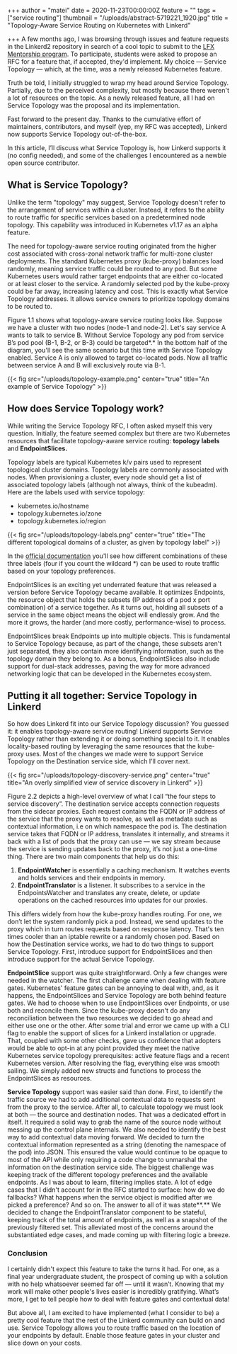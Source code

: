 +++
author = "matei"
date = 2020-11-23T00:00:00Z
feature = ""
tags = ["service routing"]
thumbnail = "/uploads/abstract-5719221_1920.jpg"
title = "Topology-Aware Service Routing on Kubernetes with Linkerd"

+++
A few months ago, I was browsing through issues and feature requests in the
Linkerd2 repository in search of a cool topic to submit to the
[LFX Mentorship program](https://github.com/cncf/mentoring). To participate,
students were asked to propose an RFC for a feature that, if accepted, they'd
implement. My choice — Service Topology — which, at the time, was a newly
released Kubernetes feature.

Truth be told, I initially struggled to wrap my head around Service Topology.
Partially, due to the perceived complexity, but mostly because there weren't a
lot of resources on the topic. As a newly released feature, all I had on Service
Topology was the proposal and its implementation.

Fast forward to the present day. Thanks to the cumulative effort of maintainers,
contributors, and myself (yep, my RFC was accepted), Linkerd now supports
Service Topology out-of-the-box.

In this article, I’ll discuss what Service Topology is, how Linkerd supports it
(no config needed), and some of the challenges I encountered as a newbie open
source contributor.

## What is Service Topology?

Unlike the term "topology" may suggest, Service Topology doesn't refer to the
arrangement of services within a cluster. Instead, it refers to the ability to
route traffic for specific services based on a predetermined node topology. This
capability was introduced in Kubernetes v1.17 as an alpha feature.

The need for topology-aware service routing originated from the higher cost
associated with cross-zonal network traffic for multi-zone cluster deployments.
The standard Kubernetes proxy (kube-proxy) balances load randomly, meaning
service traffic could be routed to any pod. But some Kubernetes users would
rather target endpoints that are either co-located or at least closer to the
service. A randomly selected pod by the kube-proxy could be far away, increasing
latency and cost. This is exactly what Service Topology addresses. It allows
service owners to prioritize topology domains to be routed to.

Figure 1.1 shows what topology-aware service routing looks like. Suppose we have
a cluster with two nodes (node-1 and node-2). Let's say service A wants to talk
to service B. Without Service Topology any pod from service B’s pod pool (B-1,
B-2, or B-3) could be targeted*.* In the bottom half of the diagram, you'll see
the same scenario but this time with Service Topology enabled. Service A is only
allowed to target co-located pods. Now all traffic between service A and B will
exclusively route via B-1.

{{< fig src="/uploads/topology-example.png"
    center="true"
    title="An example of Service Topology" >}}

## How does Service Topology work?

While writing the Service Topology RFC, I often asked myself this very question.
Initially, the feature seemed complex but there are two Kubernetes resources
that facilitate topology-aware service routing: **topology** **labels** and
**EndpointSlices.**

Topology labels are typical Kubernetes k/v pairs used to represent topological
cluster domains. Topology labels are commonly associated with nodes. When
provisioning a cluster, every node should get a list of associated topology
labels (although not always, think of the kubeadm). Here are the labels used
with service topology:

- kubernetes.io/hostname
- topology.kubernetes.io/zone
- topology.kubernetes.io/region

{{< fig src="/uploads/topology-labels.png"
    center="true"
    title="The different topological domains of a cluster, as given by topology label" >}}

In the
[official documentation](https://kubernetes.io/docs/concepts/services-networking/service-topology/#examples)
you'll see how different combinations of these three labels (four if you count
the wildcard \*) can be used to route traffic based on your topology
preferences.

EndpointSlices is an exciting yet underrated feature that was released a version
before Service Topology became available. It optimizes Endpoints, the resource
object that holds the subsets (IP address of a pod x port combination) of a
service together. As it turns out, holding all subsets of a service in the same
object means the object will endlessly grow. And the more it grows, the harder
(and more costly, performance-wise) to process.

EndpointSlices break Endpoints up into multiple objects. This is fundamental to
Service Topology because, as part of the change, these subsets aren't just
separated, they also contain more identifying information, such as the topology
domain they belong to. As a bonus, EndpointSlices also include support for
dual-stack addresses, paving the way for more advanced networking logic that can
be developed in the Kubernetes ecosystem.

## Putting it all together: Service Topology in Linkerd

So how does Linkerd fit into our Service Topology discussion? You guessed it: it
enables topology-aware service routing! Linkerd supports Service Topology rather
than extending it or doing something special to it. It enables locality-based
routing by leveraging the same resources that the kube-proxy uses. Most of the
changes we made were to support Service Topology on the Destination service
side, which I’ll cover next.

{{< fig src="/uploads/topology-discovery-service.png"
    center="true"
    title="An overly simplified view of service discovery in Linkerd" >}}

Figure 2.2 depicts a high-level overview of what I call “the four steps to
service discovery”. The destination service accepts connection requests from the
sidecar proxies. Each request contains the FQDN or IP address of the service
that the proxy wants to resolve, as well as metadata such as contextual
information, i.e on which namespace the pod is. The destination service takes
that FQDN or IP address, translates it internally, and streams it back with a
list of pods that the proxy can use — we say stream because the service is
sending updates back to the proxy, it’s not just a one-time thing. There are two
main components that help us do this:

1. **EndpointWatcher** is essentially a caching mechanism. It watches events and
   holds services and their endpoints in memory.
2. **EndpointTranslator** is a listener. It subscribes to a service in the
   EndpointsWatcher and translates any create, delete, or update operations on
   the cached resources into updates for our proxies.

This differs widely from how the kube-proxy handles routing. For one, we don’t
let the system randomly pick a pod. Instead, we send updates to the proxy which
in turn routes requests based on response latency. That's ten times cooler than
an iptable rewrite or a randomly chosen pod. Based on how the Destination
service works, we had to do two things to support Service Topology. First,
introduce support for EndpointSlices and then introduce support for the actual
Service Topology.

**EndpointSlice** support was quite straightforward. Only a few changes were
needed in the watcher. The first challenge came when dealing with feature gates.
Kubernetes' feature gates can be annoying to deal with, and, as it happens, the
EndpointSlices and Service Topology are both behind feature gates. We had to
choose when to use EndpointSlices over Endpoints, or use both and reconcile
them. Since the kube-proxy doesn't do any reconciliation between the two
resources we decided to go ahead and either use one or the other. After some
trial and error we came up with a CLI flag to enable the support of slices for a
Linkerd installation or upgrade. That, coupled with some other checks, gave us
confidence that adopters would be able to opt-in at any point provided they meet
the native Kubernetes service topology prerequisites: active feature flags and a
recent Kubernetes version. After resolving the flag, everything else was smooth
sailing. We simply added new structs and functions to process the EndpointSlices
as resources.

**Service Topology** support was easier said than done. First, to identify the
traffic source we had to add additional contextual data to requests sent from
the proxy to the service. After all, to calculate topology we must look at both
— the source and destination nodes. That was a dedicated effort in itself. It
required a solid way to grab the name of the source node without messing up the
control plane internals. We also needed to identify the best way to add
contextual data moving forward. We decided to turn the contextual information
represented as a string (denoting the namespace of the pod) into JSON. This
ensured the value would continue to be opaque to most of the API while only
requiring a code change to unmarshal the information on the destination service
side. The biggest challenge was keeping track of the different topology
preferences and the available endpoints. As I was about to learn, filtering
implies state. A lot of edge cases that I didn't account for in the RFC started
to surface: how do we do fallbacks? What happens when the service object is
modified after we picked a preference? And so on. The answer to all of it was
state**.** We decided to change the EndpointTranslator component to be stateful,
keeping track of the total amount of endpoints, as well as a snapshot of the
previously filtered set. This alleviated most of the concerns around the
substantiated edge cases, and made coming up with filtering logic a breeze.

### Conclusion

I certainly didn't expect this feature to take the turns it had. For one, as a
final year undergraduate student, the prospect of coming up with a solution with
no help whatsoever seemed far off — until it wasn’t. Knowing that my work will
make other people's lives easier is incredibly gratifying. What’s more, I get to
tell people how to deal with feature gates and contextual data!

But above all, I am excited to have implemented (what I consider to be) a pretty
cool feature that the rest of the Linkerd community can build on and use.
Service Topology allows you to route traffic based on the location of your
endpoints by default. Enable those feature gates in your cluster and slice down
on your costs.